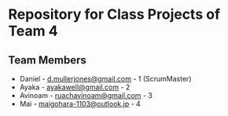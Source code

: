 # Repository for Class Projects of Team 4

## Team Members
- Daniel 		-  d.mullerjones@gmail.com		- 1	(ScrumMaster)
- Ayaka			- ayakawell@gmail.com					- 2
- Avinoam 	- ruachavinoam@gmail.com			- 3
- Mai 			- maigohara-1103@outlook.jp		- 4
